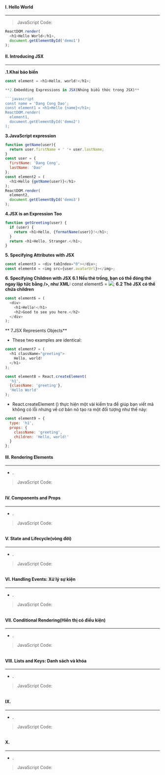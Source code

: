 #### I. Hello World
---

>JavaScript Code:
```javascript
ReactDOM.render(
  <h1>Hello World</h1>,
  document.getElementById('demo1')
);
```

#### II. Introducing JSX
---

**.1.Khai báo biến**

```javascript
const element = <h1>Hello, world!</h1>;

**2.Embedding Expressions in JSX(Nhúng biểu thức trong JSX)**

```javascript
const name = 'Dang Cong Dao';
const element1 = <h1>Hello {name}</h1>;
ReactDOM.render(
  element1,
  document.getElementById('demo2')
);
```

**3.JavaScript expression**

```javascript
function getName(user){
  return user.firstName + ' '+ user.lastName;
}
const user = {
  firstName: 'Dang Cong',
  lastName: 'Dao'
};
const element2 = (
  <h1>Hello {getName(user)}</h1>
);
ReactDOM.render(
  element2,
  document.getElementById('demo3')
);
```

**4.JSX is an Expression Too**

```javascript
function getGreeting(user) {
  if (user) {
    return <h1>Hello, {formatName(user)}!</h1>;
  }
  return <h1>Hello, Stranger.</h1>;
}
```

**5. Specifying Attributes with JSX**

```javascript
const element3 = <div tabIndex="0"></div>;
const element4 = <img src={user.avatarUrl}></img>;
```
**6. Specifying Children with JSX**
**6.1 Nếu thẻ trống, bạn có thể đóng thẻ ngay lập tức bằng />, như XML:**
const element5 = <img src={user.avatarUrl} />;
**6.2 Thẻ JSX có thể chứa children**
```javascript
const element6 = (
  <div>
    <h1>Hello!</h1>
    <h2>Good to see you here.</h2>
  </div>
);
```
** 7.JSX Represents Objects**

- These two examples are identical:

```javascript
const element7 = (
  <h1 className="greeting">
    Hello, world!
  </h1>
);
```
```javascript
const element8 = React.createElement(
  'h1',
  {className: 'greeting'},
  'Hello World'
);
```

- React.createElement () thực hiện một vài kiểm tra để giúp bạn viết mã không có lỗi nhưng về cơ bản nó tạo ra một đối tượng như thế này:

```javascript
const element9 = {
  type: 'h1',
  props: {
    className: 'greeting',
    children: 'Hello, world!'
  }
};
```

#### III. Rendering Elements
---
- .
>JavaScript Code:
```javascript

```

#### IV. Components and Props
---
- .
>JavaScript Code:
```javascript

```

#### V. State and Lifecycle(vòng đời)
---
- .
>JavaScript Code:
```javascript

```

#### VI. Handling Events: Xử lý sự kiện
---
- .
>JavaScript Code:
```javascript

```

#### VII. Conditional Rendering(Hiển thị có điều kiện)
---
- .
>JavaScript Code:
```javascript

```

#### VIII. Lists and Keys: Danh sách và khóa
---
- .
>JavaScript Code:
```javascript

```

#### IX. 
---
- .
>JavaScript Code:
```javascript

```

#### X. 
---
- .
>JavaScript Code:
```javascript

```


